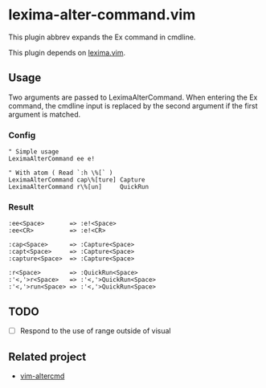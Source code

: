 # lexima-alter-command.vim

This plugin abbrev expands the Ex command in cmdline.

This plugin depends on [lexima.vim](https://github.com/cohama/lexima.vim).

## Usage

Two arguments are passed to LeximaAlterCommand.
When entering the Ex command, the cmdline input is replaced by the second argument if the first argument is matched.

### Config

```vim
" Simple usage
LeximaAlterCommand ee e!

" With atom ( Read `:h \%[` )
LeximaAlterCommand cap\%[ture] Capture
LeximaAlterCommand r\%[un]     QuickRun
```

### Result

```
:ee<Space>       => :e!<Space>
:ee<CR>          => :e!<CR>

:cap<Space>      => :Capture<Space>
:capt<Space>     => :Capture<Space>
:capture<Space>  => :Capture<Space>

:r<Space>        => :QuickRun<Space>
:'<,'>r<Space>   => :'<,'>QuickRun<Space>
:'<,'>run<Space> => :'<,'>QuickRun<Space>
```

## TODO

- [ ] Respond to the use of range outside of visual

## Related project

- [vim-altercmd](https://github.com/kana/vim-altercmd)

